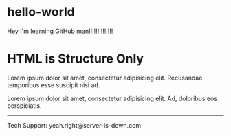 # hello-world
Hey I'm learning GitHub man!!!!!!!!!!!!!!
<!doctype html>
<html>
  <head>
    <title>HTML is Structure Only (Before)</title>
  </head>
  <body>
    <h1>HTML is Structure Only</h1>
    <p>Lorem ipsum dolor sit amet, consectetur adipisicing elit. Recusandae temporibus esse suscipit nisi ad.</p>
    <p>Lorem ipsum dolor sit amet, consectetur adipisicing elit. Ad, doloribus eos perspiciatis.</p>
    <footer>
      <hr>
      <p>Tech Support: yeah.right@server-is-down.com</p>
    </footer>
  </body>
</html>
